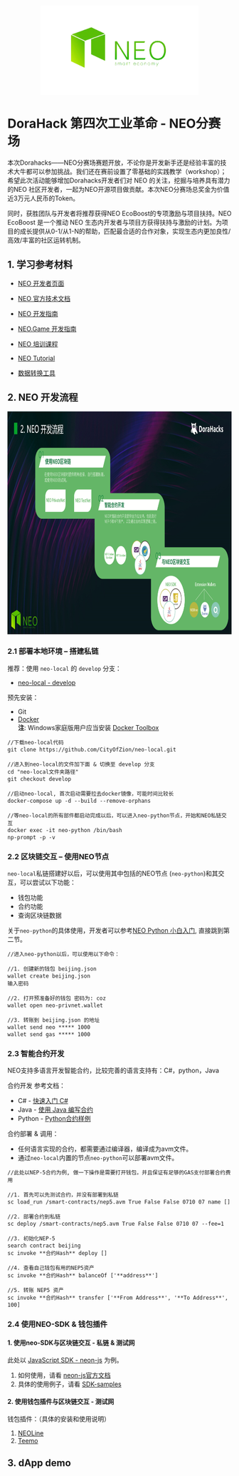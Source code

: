 <div align="center">  
<img src="./images/neo-logo.png" alt="NEO-Tutorial" height="200">
</div>

# DoraHack 第四次工业革命 - NEO分赛场
本次Dorahacks——NEO分赛场赛题开放，不论你是开发新手还是经验丰富的技术大牛都可以参加挑战。我们还在赛前设置了零基础的实践教学（workshop）；希望此次活动能够增加Dorahacks开发者们对 NEO 的关注，挖掘与培养具有潜力的NEO 社区开发者，一起为NEO开源项目做贡献。本次NEO分赛场总奖金为价值近3万元人民币的Token。

同时，获胜团队与开发者将推荐获得NEO EcoBoost的专项激励与项目扶持。NEO EcoBoost 是一个推动 NEO 生态内开发者与项目方获得扶持与激励的计划。为项目的成长提供从0-1/从1-N的帮助，匹配最合适的合作对象，实现生态内更加良性/高效/丰富的社区运转机制。


## 1. 学习参考材料

* [NEO 开发者页面](https://neo.org/dev)

* [NEO 官方技术文档](https://docs.neo.org/docs/zh-cn/index.html)

* [NEO 开发指南](https://docs.neo.org/developerguide/zh/articles/introduction.html)

* [NEO.Game 开发指南](https://github.com/neo-ngd/NEO.Game-Developer-Guide)

* [NEO 培训课程](github.com/neo-ngd/neo_training_course)

* [NEO Tutorial](github.com/neo-ngd/NEO-Tutorial)

* [数据转换工具](https://peterlinx.github.io/DataTransformationTools/)

## 2. NEO 开发流程
<img src="./images/开发流程.png" alt="NEO-Tutorial" height="500">

### **2.1 部署本地环境 – 搭建私链**
推荐：使用 `neo-local` 的 `develop` 分支：
* [neo-local - develop](https://github.com/CityOfZion/neo-local/tree/develop)

预先安装：
* Git
* [Docker](https://www.docker.com/products/docker-desktop)
 \
 **注**: Windows家庭版用户应当安装 [Docker Toolbox](https://docs.docker.com/toolbox/toolbox_install_windows/) 

 ```
 //下载neo-local代码
 git clone https://github.com/CityOfZion/neo-local.git

 //进入到neo-local的文件加下面 & 切换至 develop 分支
 cd "neo-local文件夹路径"
 git checkout develop

 //启动neo-local, 首次启动需要拉去docker镜像，可能时间比较长
 docker-compose up -d --build --remove-orphans

 //等neo-local的所有部件都启动完成以后，可以进入neo-python节点，开始和NEO私链交互
 docker exec -it neo-python /bin/bash
 np-prompt -p -v

 ```

### **2.2 区块链交互 – 使用NEO节点**
`neo-local`私链搭建好以后，可以使用其中包括的NEO节点 (`neo-python`)和其交互，可以尝试以下功能：
* 钱包功能
* 合约功能
* 查询区块链数据

关于`neo-python`的具体使用，开发者可以参考[NEO Python 小白入门](https://github.com/neo-ngd/NEO-Tutorial/blob/master/neo_docs_neopython_tutorial/neo_python_quickstart_cn.md#%E7%AC%AC%E4%BA%8C%E6%AD%A5%E9%92%B1%E5%8C%85%E6%93%8D%E4%BD%9C), 直接跳到第二节。

```
//进入neo-python以后，可以使用以下命令：

//1. 创建新的钱包 beijing.json
wallet create beijing.json
输入密码

//2. 打开预准备好的钱包 密码为: coz
wallet open neo-privnet.wallet

//3. 转账到 beijing.json 的地址
wallet send neo ***** 1000
wallet send gas ***** 1000
```

### **2.3 智能合约开发**
NEO支持多语言开发智能合约，比较完善的语言支持有：C#，python，Java

合约开发 参考文档：
* C# - [快速入门 C#](https://docs.neo.org/docs/zh-cn/sc/gettingstarted/introduction.html)
* Java - [使用 Java 编写合约](https://docs.neo.org/docs/zh-cn/sc/devenv/getting-started-java.html)
* Python - [Python合约样例](https://github.com/CityOfZion/neo-boa/tree/master/boa_test/example/demo)

合约部署 & 调用：
* 任何语言实现的合约，都需要通过编译器，编译成为avm文件。
* 通过`neo-local`内置的节点`neo-python`可以部署avm文件。
```
//此处以NEP-5合约为例, 做一下操作是需要打开钱包，并且保证有足够的GAS支付部署合约费用

//1. 首先可以先测试合约，并没有部署到私链
sc load_run /smart-contracts/nep5.avm True False False 0710 07 name []

//2. 部署合约到私链
sc deploy /smart-contracts/nep5.avm True False False 0710 07 --fee=1

//3. 初始化NEP-5
search contract beijing
sc invoke **合约Hash** deploy []

//4. 查看自己钱包有用的NEP5资产
sc invoke **合约Hash** balanceOf ['**address**']

//5. 转账 NEP5 资产
sc invoke **合约Hash** transfer ['**From Address**', '**To Address**', 100]
```

### **2.4 使用NEO-SDK & 钱包插件**
#### 1. 使用neo-SDK与区块链交互 - 私链 & 测试网
此处以 [JavaScript SDK - neon-js](http://cityofzion.io/neon-js/) 为例。
1. 如何使用，请看 [neon-js官方文档](http://cityofzion.io/neon-js/docs/en/installation.html)
2. 具体的使用例子，请看 [SDK-samples](./SDK-samples)

#### 2. 使用钱包插件与区块链交互 - 测试网
钱包插件：（具体的安装和使用说明）
1. [NEOLine](https://github.com/neo-ngd/NEO.Game-Developer-Guide/blob/master/CN/3.NEO%E9%92%B1%E5%8C%85%E6%8F%92%E4%BB%B6.md#1-neoline)
2. [Teemo](https://github.com/neo-ngd/NEO.Game-Developer-Guide/blob/master/CN/3.NEO%E9%92%B1%E5%8C%85%E6%8F%92%E4%BB%B6.md#2-teemo)


## 3. dApp demo

